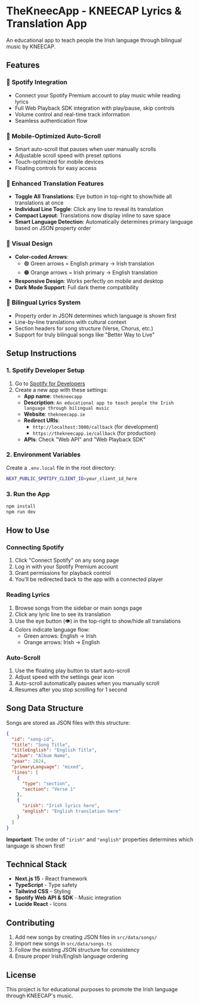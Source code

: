 # TheKneecApp - KNEECAP Lyrics & Translation App

An educational app to teach people the Irish language through bilingual music by KNEECAP.

## Features

### 🎵 **Spotify Integration**
- Connect your Spotify Premium account to play music while reading lyrics
- Full Web Playback SDK integration with play/pause, skip controls
- Volume control and real-time track information
- Seamless authentication flow

### 📱 **Mobile-Optimized Auto-Scroll**
- Smart auto-scroll that pauses when user manually scrolls
- Adjustable scroll speed with preset options
- Touch-optimized for mobile devices
- Floating controls for easy access

### 🔄 **Enhanced Translation Features**
- **Toggle All Translations**: Eye button in top-right to show/hide all translations at once
- **Individual Line Toggle**: Click any line to reveal its translation
- **Compact Layout**: Translations now display inline to save space
- **Smart Language Detection**: Automatically determines primary language based on JSON property order

### 🎨 **Visual Design**
- **Color-coded Arrows**: 
  - 🟢 Green arrows = English primary → Irish translation
  - 🟠 Orange arrows = Irish primary → English translation
- **Responsive Design**: Works perfectly on mobile and desktop
- **Dark Mode Support**: Full dark theme compatibility

### 📖 **Bilingual Lyrics System**
- Property order in JSON determines which language is shown first
- Line-by-line translations with cultural context
- Section headers for song structure (Verse, Chorus, etc.)
- Support for truly bilingual songs like "Better Way to Live"

## Setup Instructions

### 1. Spotify Developer Setup
1. Go to [Spotify for Developers](https://developer.spotify.com/)
2. Create a new app with these settings:
   - **App name**: `thekneecapp`
   - **Description**: `An educational app to teach people the Irish language through bilingual music`
   - **Website**: `thekneecapp.ie`
   - **Redirect URIs**: 
     - `http://localhost:3000/callback` (for development)
     - `https://thekneecapp.ie/callback` (for production)
   - **APIs**: Check "Web API" and "Web Playback SDK"

### 2. Environment Variables
Create a `.env.local` file in the root directory:
```bash
NEXT_PUBLIC_SPOTIFY_CLIENT_ID=your_client_id_here
```

### 3. Run the App
```bash
npm install
npm run dev
```

## How to Use

### Connecting Spotify
1. Click "Connect Spotify" on any song page
2. Log in with your Spotify Premium account
3. Grant permissions for playback control
4. You'll be redirected back to the app with a connected player

### Reading Lyrics
1. Browse songs from the sidebar or main songs page
2. Click any lyric line to see its translation
3. Use the eye button (👁️) in the top-right to show/hide all translations
4. Colors indicate language flow:
   - Green arrows: English → Irish
   - Orange arrows: Irish → English

### Auto-Scroll
1. Use the floating play button to start auto-scroll
2. Adjust speed with the settings gear icon
3. Auto-scroll automatically pauses when you manually scroll
4. Resumes after you stop scrolling for 1 second

## Song Data Structure

Songs are stored as JSON files with this structure:
```json
{
  "id": "song-id",
  "title": "Song Title",
  "titleEnglish": "English Title",
  "album": "Album Name",
  "year": 2024,
  "primaryLanguage": "mixed",
  "lines": [
    {
      "type": "section",
      "section": "Verse 1"
    },
    {
      "irish": "Irish lyrics here",
      "english": "English translation here"
    }
  ]
}
```

**Important**: The order of `"irish"` and `"english"` properties determines which language is shown first!

## Technical Stack

- **Next.js 15** - React framework
- **TypeScript** - Type safety
- **Tailwind CSS** - Styling
- **Spotify Web API & SDK** - Music integration
- **Lucide React** - Icons

## Contributing

1. Add new songs by creating JSON files in `src/data/songs/`
2. Import new songs in `src/data/songs.ts`
3. Follow the existing JSON structure for consistency
4. Ensure proper Irish/English language ordering

## License

This project is for educational purposes to promote the Irish language through KNEECAP's music.
